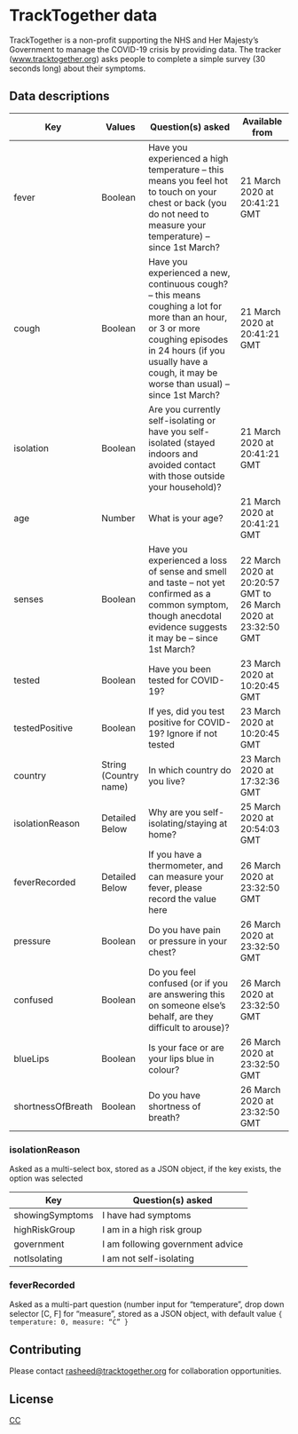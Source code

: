 # TrackTogether data

TrackTogether is a non-profit supporting the NHS and Her Majesty’s Government to manage the COVID-19 crisis by providing data. The tracker (www.tracktogether.org) asks people to complete a simple survey (30 seconds long) about their symptoms.

## Data descriptions

| Key               | Values                | Question(s) asked                                                                                                                                                                                                        | Available from                                                 |
| ----------------- | --------------------- | ------------------------------------------------------------------------------------------------------------------------------------------------------------------------------------------------------------------------ | -------------------------------------------------------------- |
| fever             | Boolean               | Have you experienced a high temperature – this means you feel hot to touch on your chest or back (you do not need to measure your temperature) – since 1st March?                                                        | 21 March 2020 at 20:41:21 GMT                                  |
| cough             | Boolean               | Have you experienced a new, continuous cough? – this means coughing a lot for more than an hour, or 3 or more coughing episodes in 24 hours (if you usually have a cough, it may be worse than usual) – since 1st March? | 21 March 2020 at 20:41:21 GMT                                  |
| isolation         | Boolean               | Are you currently self-isolating or have you self-isolated (stayed indoors and avoided contact with those outside your household)?                                                                                       | 21 March 2020 at 20:41:21 GMT                                  |
| age               | Number                | What is your age?                                                                                                                                                                                                        | 21 March 2020 at 20:41:21 GMT                                  |
| senses            | Boolean               | Have you experienced a loss of sense and smell and taste – not yet confirmed as a common symptom, though anecdotal evidence suggests it may be – since 1st March?                                                        | 22 March 2020 at 20:20:57 GMT to 26 March 2020 at 23:32:50 GMT |
| tested            | Boolean               | Have you been tested for COVID-19?                                                                                                                                                                                       | 23 March 2020 at 10:20:45 GMT                                  |
| testedPositive    | Boolean               | If yes, did you test positive for COVID-19? Ignore if not tested                                                                                                                                                         | 23 March 2020 at 10:20:45 GMT                                  |
| country           | String (Country name) | In which country do you live?                                                                                                                                                                                            | 23 March 2020 at 17:32:36 GMT                                  |
| isolationReason   | Detailed Below        | Why are you self-isolating/staying at home?                                                                                                                                                                              | 25 March 2020 at 20:54:03 GMT                                  |
| feverRecorded     | Detailed Below        | If you have a thermometer, and can measure your fever, please record the value here                                                                                                                                      | 26 March 2020 at 23:32:50 GMT                                  |
| pressure          | Boolean               | Do you have pain or pressure in your chest?                                                                                                                                                                              | 26 March 2020 at 23:32:50 GMT                                  |
| confused          | Boolean               | Do you feel confused (or if you are answering this on someone else’s behalf, are they difficult to arouse)?                                                                                                              | 26 March 2020 at 23:32:50 GMT                                  |
| blueLips          | Boolean               | Is your face or are your lips blue in colour?                                                                                                                                                                            | 26 March 2020 at 23:32:50 GMT                                  |
| shortnessOfBreath | Boolean               | Do you have shortness of breath?                                                                                                                                                                                         | 26 March 2020 at 23:32:50 GMT                                  |

### isolationReason

Asked as a multi-select box, stored as a JSON object, if the key exists, the option was selected

| Key             | Question(s) asked                |
| --------------- | -------------------------------- |
| showingSymptoms | I have had symptoms              |
| highRiskGroup   | I am in a high risk group        |
| government      | I am following government advice |
| notIsolating    | I am not self-isolating          |

### feverRecorded

Asked as a multi-part question (number input for “temperature”, drop down selector [C, F] for “measure”, stored as a JSON object, with default value `{ temperature: 0, measure: “C” }`

## Contributing

Please contact rasheed@tracktogether.org for collaboration opportunities.

## License

[CC](https://choosealicense.com/licenses/cc0-1.0/)
